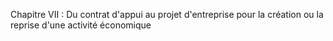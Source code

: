 Chapitre VII : Du contrat d'appui au projet d'entreprise pour la création ou la reprise d'une activité économique